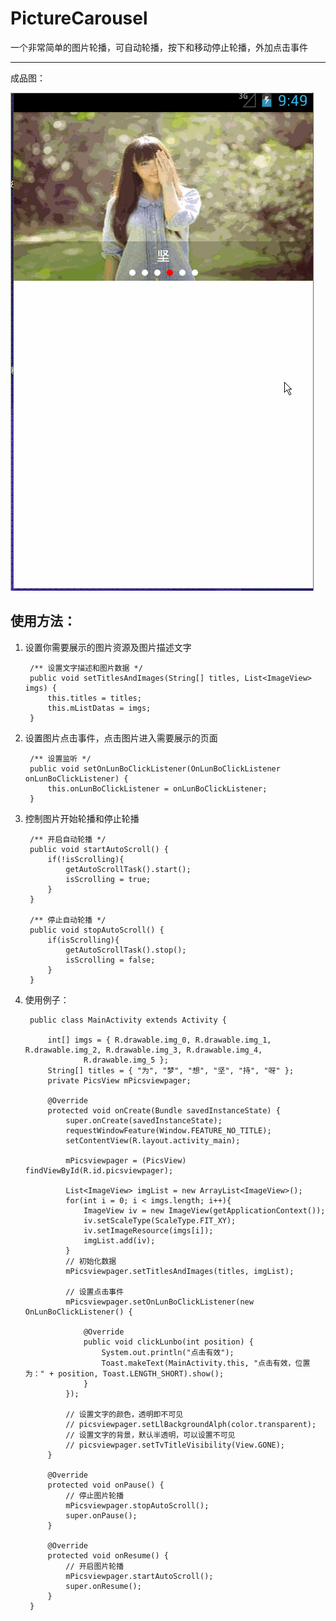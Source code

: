 # PictureCarousel
一个非常简单的图片轮播，可自动轮播，按下和移动停止轮播，外加点击事件

***

成品图：

![](gif/pics.gif)

## 使用方法：

1. 设置你需要展示的图片资源及图片描述文字

		/** 设置文字描述和图片数据 */
		public void setTitlesAndImages(String[] titles, List<ImageView> imgs) {
			this.titles = titles;
			this.mListDatas = imgs;
		}

2. 设置图片点击事件，点击图片进入需要展示的页面

		/** 设置监听 */
		public void setOnLunBoClickListener(OnLunBoClickListener onLunBoClickListener) {
			this.onLunBoClickListener = onLunBoClickListener;
		}

3. 控制图片开始轮播和停止轮播
	
		/** 开启自动轮播 */
		public void startAutoScroll() {
			if(!isScrolling){
				getAutoScrollTask().start();
				isScrolling = true;
			}
		}
	
		/** 停止自动轮播 */
		public void stopAutoScroll() {
			if(isScrolling){
				getAutoScrollTask().stop();
				isScrolling = false;
			}
		}

4. 使用例子：

		public class MainActivity extends Activity {
		
			int[] imgs = { R.drawable.img_0, R.drawable.img_1, R.drawable.img_2, R.drawable.img_3, R.drawable.img_4,
					R.drawable.img_5 };
			String[] titles = { "为", "梦", "想", "坚", "持", "呀" };
			private PicsView mPicsviewpager;
		
			@Override
			protected void onCreate(Bundle savedInstanceState) {
				super.onCreate(savedInstanceState);
				requestWindowFeature(Window.FEATURE_NO_TITLE);
				setContentView(R.layout.activity_main);
		
				mPicsviewpager = (PicsView) findViewById(R.id.picsviewpager);
		
				List<ImageView> imgList = new ArrayList<ImageView>();
				for(int i = 0; i < imgs.length; i++){
					ImageView iv = new ImageView(getApplicationContext());
					iv.setScaleType(ScaleType.FIT_XY);
					iv.setImageResource(imgs[i]);
					imgList.add(iv);
				}
				// 初始化数据
				mPicsviewpager.setTitlesAndImages(titles, imgList);
				
				// 设置点击事件
				mPicsviewpager.setOnLunBoClickListener(new OnLunBoClickListener() {
					
					@Override
					public void clickLunbo(int position) {
						System.out.println("点击有效");
						Toast.makeText(MainActivity.this, "点击有效，位置为：" + position, Toast.LENGTH_SHORT).show();
					}
				});
		
				// 设置文字的颜色，透明即不可见
				// picsviewpager.setLlBackgroundAlph(color.transparent);
				// 设置文字的背景，默认半透明，可以设置不可见
				// picsviewpager.setTvTitleVisibility(View.GONE);
			}
			
			@Override
			protected void onPause() {
				// 停止图片轮播
				mPicsviewpager.stopAutoScroll();
				super.onPause();
			}
			
			@Override
			protected void onResume() {
				// 开启图片轮播
				mPicsviewpager.startAutoScroll();
				super.onResume();
			}
		}
